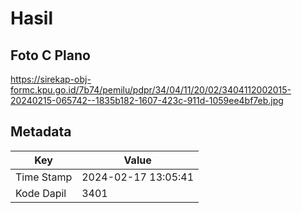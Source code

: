 # Hasil

## Foto C Plano

https://sirekap-obj-formc.kpu.go.id/7b74/pemilu/pdpr/34/04/11/20/02/3404112002015-20240215-065742--1835b182-1607-423c-911d-1059ee4bf7eb.jpg


## Metadata

| Key        | Value               |
| ---------- | ------------------- |
| Time Stamp | 2024-02-17 13:05:41 |
| Kode Dapil | 3401                |



